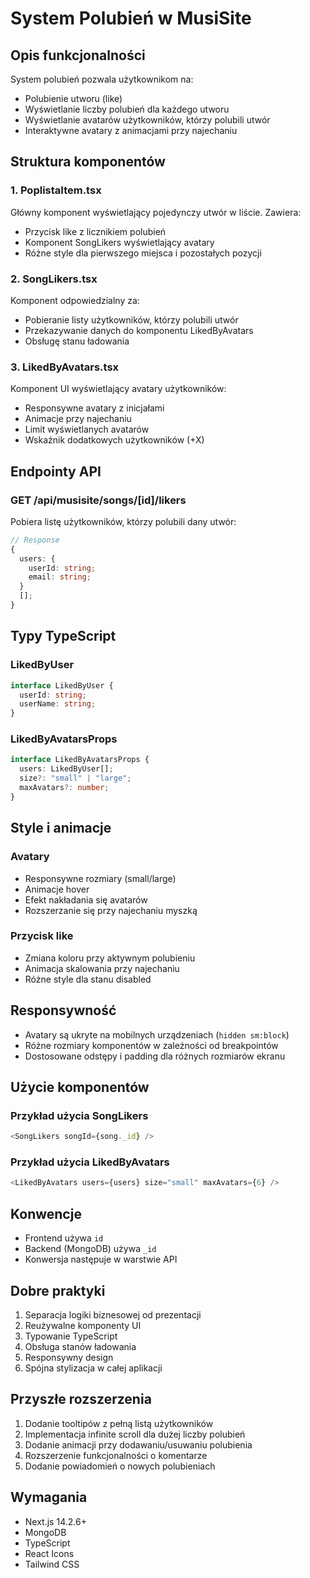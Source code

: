 # System Polubień w MusiSite

## Opis funkcjonalności

System polubień pozwala użytkownikom na:

- Polubienie utworu (like)
- Wyświetlanie liczby polubień dla każdego utworu
- Wyświetlanie avatarów użytkowników, którzy polubili utwór
- Interaktywne avatary z animacjami przy najechaniu

## Struktura komponentów

### 1. PoplistaItem.tsx

Główny komponent wyświetlający pojedynczy utwór w liście. Zawiera:

- Przycisk like z licznikiem polubień
- Komponent SongLikers wyświetlający avatary
- Różne style dla pierwszego miejsca i pozostałych pozycji

### 2. SongLikers.tsx

Komponent odpowiedzialny za:

- Pobieranie listy użytkowników, którzy polubili utwór
- Przekazywanie danych do komponentu LikedByAvatars
- Obsługę stanu ładowania

### 3. LikedByAvatars.tsx

Komponent UI wyświetlający avatary użytkowników:

- Responsywne avatary z inicjałami
- Animacje przy najechaniu
- Limit wyświetlanych avatarów
- Wskaźnik dodatkowych użytkowników (+X)

## Endpointy API

### GET /api/musisite/songs/[id]/likers

Pobiera listę użytkowników, którzy polubili dany utwór:

```typescript
// Response
{
  users: {
    userId: string;
    email: string;
  }
  [];
}
```

## Typy TypeScript

### LikedByUser

```typescript
interface LikedByUser {
  userId: string;
  userName: string;
}
```

### LikedByAvatarsProps

```typescript
interface LikedByAvatarsProps {
  users: LikedByUser[];
  size?: "small" | "large";
  maxAvatars?: number;
}
```

## Style i animacje

### Avatary

- Responsywne rozmiary (small/large)
- Animacje hover
- Efekt nakładania się avatarów
- Rozszerzanie się przy najechaniu myszką

### Przycisk like

- Zmiana koloru przy aktywnym polubieniu
- Animacja skalowania przy najechaniu
- Różne style dla stanu disabled

## Responsywność

- Avatary są ukryte na mobilnych urządzeniach (`hidden sm:block`)
- Różne rozmiary komponentów w zależności od breakpointów
- Dostosowane odstępy i padding dla różnych rozmiarów ekranu

## Użycie komponentów

### Przykład użycia SongLikers

```typescript
<SongLikers songId={song._id} />
```

### Przykład użycia LikedByAvatars

```typescript
<LikedByAvatars users={users} size="small" maxAvatars={6} />
```

## Konwencje

- Frontend używa `id`
- Backend (MongoDB) używa `_id`
- Konwersja następuje w warstwie API

## Dobre praktyki

1. Separacja logiki biznesowej od prezentacji
2. Reużywalne komponenty UI
3. Typowanie TypeScript
4. Obsługa stanów ładowania
5. Responsywny design
6. Spójna stylizacja w całej aplikacji

## Przyszłe rozszerzenia

1. Dodanie tooltipów z pełną listą użytkowników
2. Implementacja infinite scroll dla dużej liczby polubień
3. Dodanie animacji przy dodawaniu/usuwaniu polubienia
4. Rozszerzenie funkcjonalności o komentarze
5. Dodanie powiadomień o nowych polubieniach

## Wymagania

- Next.js 14.2.6+
- MongoDB
- TypeScript
- React Icons
- Tailwind CSS
